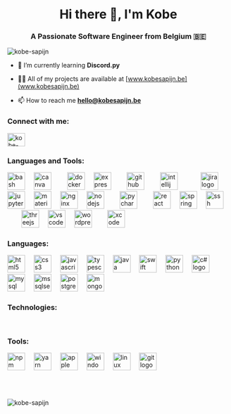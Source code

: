 <h1 align="center">Hi there 👋, I'm Kobe</h1>
<h3 align="center">A Passionate Software Engineer from Belgium 🇧🇪</h3>

<p align="left"> <img src="https://komarev.com/ghpvc/?username=kobe-sapijn&label=Profile%20views&color=53d5fd&style=flat" alt="kobe-sapijn" /> </p>

- 🌱 I’m currently learning **Discord.py**

- 👨‍💻 All of my projects are available at [www.kobesapijn.be](www.kobesapijn.be)

- 📫 How to reach me **hello@kobesapijn.be**

<h3 align="left">Connect with me:</h3>
<p align="left">
<a href="https://linkedin.com/in/kobe-sapijn" target="blank"><img align="center" src="https://raw.githubusercontent.com/rahuldkjain/github-profile-readme-generator/master/src/images/icons/Social/linked-in-alt.svg" alt="kobe-sapijn" height="30" width="40" /></a>
</p>

<h3 align="left">Languages and Tools:</h3>
<div align="left">
  <img src="https://cdn.jsdelivr.net/gh/devicons/devicon/icons/bash/bash-original.svg" height="40" alt="bash logo"  />
  <img width="12" />
  <img src="https://cdn.jsdelivr.net/gh/devicons/devicon/icons/canva/canva-original.svg" height="40" alt="canva logo"  />
  <img width="12" />
  
  <img width="12" />
<!--   <img src="https://cdn.jsdelivr.net/gh/devicons/devicon/icons/csharp/csharp-original.svg" height="40" alt="csharp logo"  />
  <img width="12" /> -->
  <img src="https://cdn.jsdelivr.net/gh/devicons/devicon/icons/docker/docker-original.svg" height="40" alt="docker logo"  />
  <img width="12" />
  
  <img src="https://cdn.jsdelivr.net/gh/devicons/devicon@latest/icons/express/express-original-wordmark.svg" height="40" alt="express logo" />
  <img width="12" />
<!--   <img src="https://cdn.jsdelivr.net/gh/devicons/devicon/icons/flutter/flutter-original.svg" height="40" alt="flutter logo"  />
  <img width="12" /> -->
  
  <img width="12" />
  <img src="https://cdn.jsdelivr.net/gh/devicons/devicon/icons/github/github-original.svg" height="40" alt="github logo"  />
  <img width="12" />
  
  <img width="12" />
  <img src="https://cdn.jsdelivr.net/gh/devicons/devicon/icons/intellij/intellij-original.svg" height="40" alt="intellij logo"  />
  <img width="12" />
  
  <img width="12" />
  
  <img width="12" />
  <img src="https://cdn.jsdelivr.net/gh/devicons/devicon/icons/jira/jira-original.svg" height="40" alt="jira logo"  />
  <img width="12" />
  <img src="https://cdn.jsdelivr.net/gh/devicons/devicon/icons/jupyter/jupyter-original.svg" height="40" alt="jupyter logo"  />
  <img width="12" />
<!--   <img src="https://cdn.jsdelivr.net/gh/devicons/devicon/icons/kubernetes/kubernetes-plain.svg" height="40" alt="kubernetes logo"  />
  <img width="12" /> -->
<!--   <img src="https://cdn.jsdelivr.net/gh/devicons/devicon/icons/latex/latex-original.svg" height="40" alt="latex logo"  />
  <img width="12" /> -->
  <img src="https://cdn.jsdelivr.net/gh/devicons/devicon/icons/materialui/materialui-original.svg" height="40" alt="materialui logo"  />
  <img width="12" />
<!--   <img src="https://cdn.jsdelivr.net/gh/devicons/devicon/icons/mongodb/mongodb-original.svg" height="40" alt="mongodb logo"  />
  <img width="12" /> -->
<!--   <img src="https://cdn.jsdelivr.net/gh/devicons/devicon/icons/neo4j/neo4j-original.svg" height="40" alt="neo4j logo"  />
  <img width="12" /> -->
  <img src="https://cdn.jsdelivr.net/gh/devicons/devicon/icons/nginx/nginx-original.svg" height="40" alt="nginx logo"  />
  <img width="12" />
  <img src="https://cdn.jsdelivr.net/gh/devicons/devicon/icons/nodejs/nodejs-original.svg" height="40" alt="nodejs logo"  />
  <img width="12" />
  
  <img width="12" />
  <img src="https://cdn.jsdelivr.net/gh/devicons/devicon/icons/pycharm/pycharm-original.svg" height="40" alt="pycharm logo"  />
  <img width="12" />
  
  <img width="12" />
  <img src="https://cdn.jsdelivr.net/gh/devicons/devicon/icons/react/react-original.svg" height="40" alt="react logo"  />
  <img width="12" />
<!--   <img src="https://cdn.jsdelivr.net/gh/devicons/devicon/icons/redis/redis-original.svg" height="40" alt="redis logo"  />
  <img width="12" /> -->
  <img src="https://cdn.jsdelivr.net/gh/devicons/devicon/icons/spring/spring-original.svg" height="40" alt="spring logo"  />
  <img width="12" />
  <img src="https://cdn.jsdelivr.net/gh/devicons/devicon/icons/ssh/ssh-original.svg" height="40" alt="ssh logo"  />
  <img width="12" />
  
  <img width="12" />
  <img src="https://cdn.jsdelivr.net/gh/devicons/devicon/icons/threejs/threejs-original.svg" height="40" alt="threejs logo"  />
  <img width="12" />
  <img src="https://cdn.jsdelivr.net/gh/devicons/devicon/icons/vscode/vscode-original.svg" height="40" alt="vscode logo"  />
  <img width="12" />
  <img src="https://cdn.jsdelivr.net/gh/devicons/devicon/icons/wordpress/wordpress-original.svg" height="40" alt="wordpress logo"  />
  <img width="12" />

  <img width="12" />
  <img src="https://cdn.jsdelivr.net/gh/devicons/devicon/icons/xcode/xcode-original.svg" height="40" alt="xcode logo"  />
</div>

<h3 align="left">Languages:</h3><!-- https://devicon.dev -->
<div align="left">
<!--   HTML5 -->
  <img src="https://cdn.jsdelivr.net/gh/devicons/devicon/icons/html5/html5-original.svg" height="40" alt="html5 logo"  />
  <img width="12" />
<!--   CSS -->
  <img src="https://cdn.jsdelivr.net/gh/devicons/devicon/icons/css3/css3-original.svg" height="40" alt="css3 logo"  />
  <img width="12" />
<!--   JS -->
  <img src="https://cdn.jsdelivr.net/gh/devicons/devicon/icons/javascript/javascript-original.svg" height="40" alt="javascript logo"  />
  <img width="12" />
<!--   TS -->
  <img src="https://cdn.jsdelivr.net/gh/devicons/devicon/icons/typescript/typescript-original.svg" height="40" alt="typescript logo"  />
  <img width="12" />
<!--   Java -->
  <img src="https://cdn.jsdelivr.net/gh/devicons/devicon/icons/java/java-original.svg" height="40" alt="java logo"  />
  <img width="12" />
<!--   Swift -->
  <img src="https://cdn.jsdelivr.net/gh/devicons/devicon/icons/swift/swift-original.svg" height="40" alt="swift logo"  />
  <img width="12" />
<!--   Python -->
  <img src="https://cdn.jsdelivr.net/gh/devicons/devicon/icons/python/python-original.svg" height="40" alt="python logo"  />
  <img width="12" />
<!--   C# -->
  <img src="https://cdn.jsdelivr.net/gh/devicons/devicon@latest/icons/csharp/csharp-original.svg" height="40" alt="c# logo" />        
  <img width="12" />
<!--   MySQL -->
  <img src="https://cdn.jsdelivr.net/gh/devicons/devicon@latest/icons/mysql/mysql-original.svg" height="40" alt="mysql logo" />
  <img width="12" />
<!--   MicrisoftSQLServer -->
  <img src="https://cdn.jsdelivr.net/gh/devicons/devicon@latest/icons/microsoftsqlserver/microsoftsqlserver-original.svg" height="40" alt="mssqlserver logo" />
  <img width="12" />
<!--   PostgreSQL -->
  <img src="https://cdn.jsdelivr.net/gh/devicons/devicon@latest/icons/postgresql/postgresql-original.svg" height="40" alt="postgresql logo" />        
  <img width="12" />
<!--   MongoDB -->
  <img src="https://cdn.jsdelivr.net/gh/devicons/devicon/icons/mongodb/mongodb-original.svg" height="40" alt="mongodb logo"  />
  <img width="12" />
<!--   OTHER -->
</div>
<h3 align="left">Technologies:</h3><!-- https://shields.io/badges -->
<div align="left">
<!--   Kubernetis -->
  
  <img width="12" />
<!--   NodeJS -->
  
  <img width="12" />
<!--   React -->
  
  <img width="12" />
<!--   Redis -->
  
  <img width="12" />
<!--   Spring -->
  
  <img width="12" />
<!--   Cypress -->
  
  <img width="12" />
<!--   JUnit -->
  
  <img width="12" />
<!--   Mockito -->
  
  <img width="12" />
<!--   ThreeJS -->
  
  <img width="12" />
<!--   PrismaORM -->
  
  <img width="12" />
<!--   SSH -->
  
  <img width="12" />


</div>
<h3 align="left">Tools:</h3>
<div align="left">
<!--   NPM -->
  <img src="https://cdn.jsdelivr.net/gh/devicons/devicon/icons/npm/npm-original-wordmark.svg" height="40" alt="npm logo"  />
  <img width="12" />
<!--   YARN -->
  <img src="https://cdn.jsdelivr.net/gh/devicons/devicon@latest/icons/yarn/yarn-original.svg" height="40" alt="yarn logo" />
  <img width="12" />
<!--   MAC/Apple -->
  <img src="https://cdn.jsdelivr.net/gh/devicons/devicon@latest/icons/apple/apple-original.svg" height="40" alt="apple logo" />        
  <img width="12" />
<!--   Windows -->
  <img src="https://cdn.jsdelivr.net/gh/devicons/devicon@latest/icons/windows11/windows11-original.svg" height="40" alt="windows logo" />
  <img width="12" />
<!--   Linux -->
  <img src="https://cdn.jsdelivr.net/gh/devicons/devicon@latest/icons/linux/linux-original.svg" height="40" alt="linux logo" />
  <img width="12" />
<!--   GIT -->
  <img src="https://cdn.jsdelivr.net/gh/devicons/devicon/icons/git/git-original.svg" height="40" alt="git logo"  />
  <img width="12" />
<!--   gitkraken -->
  
  <img width="12" />
<!--   Docker -->
  
  <img width="12" />
<!--   XCode -->
  
  <img width="12" />
<!--   VSCode -->
  
  <img width="12" />
<!--   Azure Data Studio -->
  
  <img width="12" />
  
<!--  Als in alle IDEs enzo also mac windows -->
</div>

<!-- <h3 align="left">Support:</h3>
<p><a href="https://www.buymeacoffee.com/abcdefg"> <img align="left" src="https://cdn.buymeacoffee.com/buttons/v2/default-yellow.png" height="50" width="210" alt="abcdefg" /></a></p><br><br> -->
<!-- PAYPALL LINK -->
<br><br>

<p><img align="center" src="https://github-readme-streak-stats.herokuapp.com/?user=kobe-sapijn&theme=dark" alt="kobe-sapijn" /></p>
<!-- <p>&nbsp;<img align="center" src="https://github-readme-stats.vercel.app/api?username=kobe-sapijn&show_icons=true&theme=dark&locale=en" alt="kobe-sapijn" /></p> -->
